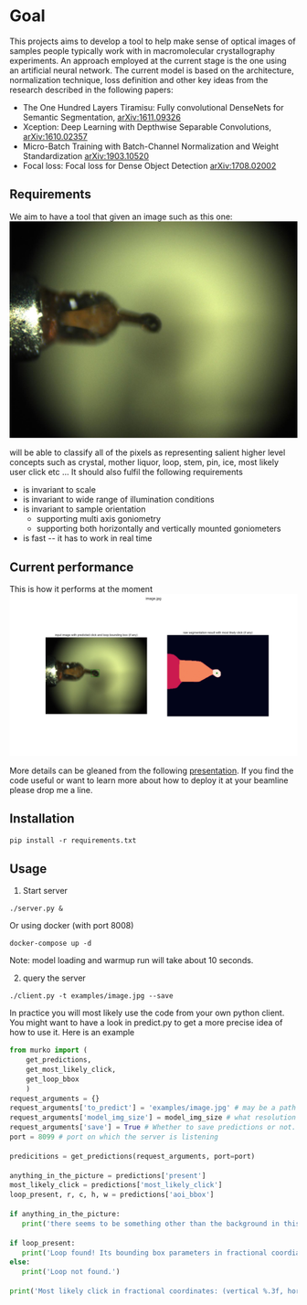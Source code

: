 # Goal
This projects aims to develop a tool to help make sense of optical images of samples people typically work with in macromolecular crystallography experiments. An approach employed at the current stage is the one using an artificial neural network. The current model is based on the architecture, normalization technique, loss definition and other key ideas from the research described in the following papers: 
* The One Hundred Layers Tiramisu: Fully convolutional DenseNets for Semantic Segmentation, [arXiv:1611.09326](https://arxiv.org/abs/1611.09326])
* Xception: Deep Learning with Depthwise Separable Convolutions, [arXiv:1610.02357](https://arxiv.org/abs/1610.02357)
* Micro-Batch Training with Batch-Channel Normalization and Weight Standardization [arXiv:1903.10520](https://arxiv.org/abs/)
* Focal loss: Focal loss for Dense Object Detection [arXiv:1708.02002](https://arxiv.org/abs/1708.02002)

## Requirements
We aim to have a tool that given an image such as this one:
![Example input](https://github.com/MartinSavko/murko/blob/main/examples/image.jpg)

will be able to classify all of the pixels as representing salient higher level concepts such as crystal, mother liquor, loop, stem, pin, ice, most likely user click etc ... It should also fulfil the following requirements

* is invariant to scale
* is invariant to wide range of illumination conditions
* is invariant to sample orientation 
  * supporting multi axis goniometry
  * supporting both horizontally and vertically mounted goniometers
* is fast -- it has to work in real time

## Current performance
This is how it performs at the moment
![Result](https://github.com/MartinSavko/murko/blob/main/examples/image_default_model_img_size_256x320_comparison.png)

More details can be gleaned from the following [presentation](https://bit.ly/murko_isac).
If you find the code useful or want to learn more about how to deploy it at your beamline please drop me a line.

## Installation

```
pip install -r requirements.txt
```
## Usage
1. Start server 
```
./server.py &
```

Or using docker (with port 8008)

```
docker-compose up -d
```

Note: model loading and warmup run will take about 10 seconds.

2. query the server
```
./client.py -t examples/image.jpg --save

```

In practice you will most likely use the code from your own python client. You might want to have a look in predict.py to get a more precise idea of how to use it. Here is an example

```python
from murko import ( 
    get_predictions,
    get_most_likely_click,
    get_loop_bbox
    )
request_arguments = {}
request_arguments['to_predict'] = 'examples/image.jpg' # may be a path to an image, directory, jpeg string, list of jpegs, list of ndarrays, to_predict, etc... (have a look at segment_multihead() method in murko.py to see how is it handled
request_arguments['model_img_size'] = model_img_size # what resolution will be the prediction run at. May be arbitrary, (256, 320) is the default.
request_arguments['save'] = True # Whether to save predictions or not.
port = 8099 # port on which the server is listening

predicitions = get_predictions(request_arguments, port=port)

anything_in_the_picture = predictions['present']
most_likely_click = predictions['most_likely_click']
loop_present, r, c, h, w = predictions['aoi_bbox']

if anything_in_the_picture:
   print('there seems to be something other than the background in this picture ...')
   
if loop_present:
   print('Loop found! Its bounding box parameters in fractional coordianates are: center (vertical %.3f, horizontal %.3f), height %.3f, width %.3f' % (r, c, h, w))
else:
   print('Loop not found.')

print('Most likely click in fractional coordinates: (vertical %.3f, horizontal %.3f)' % (most_likely_click))

```
